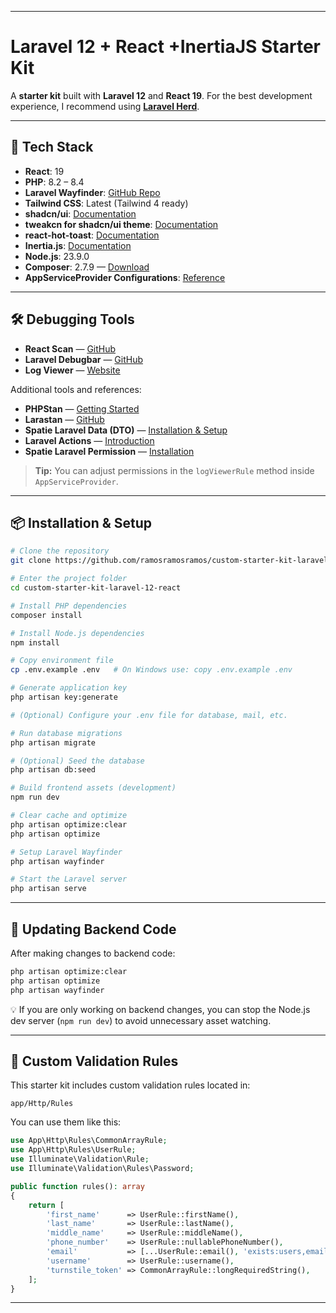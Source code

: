 
---

# Laravel 12 + React +InertiaJS Starter Kit

A **starter kit** built with **Laravel 12** and **React 19**.
For the best development experience, I recommend using **[Laravel Herd](https://herd.laravel.com/windows)**.

---

## 🚀 Tech Stack

* **React**: 19
* **PHP**: 8.2 – 8.4
* **Laravel Wayfinder**: [GitHub Repo](https://github.com/laravel/wayfinder)
* **Tailwind CSS**: Latest (Tailwind 4 ready)
* **shadcn/ui**: [Documentation](https://ui.shadcn.com/)
* **tweakcn for shadcn/ui theme**: [Documentation](https://tweakcn.com/editor/theme)
* **react-hot-toast**: [Documentation](https://www.npmjs.com/package/react-hot-toast)
* **Inertia.js**: [Documentation](https://inertiajs.com/)
* **Node.js**: 23.9.0
* **Composer**: 2.7.9 — [Download](https://getcomposer.org/)
* **AppServiceProvider Configurations**: [Reference](https://medium.com/@umeshp113/must-have-configurations-in-your-laravel-appserviceprovider-php-d9808668ed83)



---

## 🛠 Debugging Tools

* **React Scan** — [GitHub](https://github.com/aidenybai/react-scan)
* **Laravel Debugbar** — [GitHub](https://github.com/barryvdh/laravel-debugbar)
* **Log Viewer** — [Website](https://log-viewer.opcodes.io/)

Additional tools and references:

* **PHPStan** — [Getting Started](https://phpstan.org/user-guide/getting-started)
* **Larastan** — [GitHub](https://github.com/larastan/larastan)
* **Spatie Laravel Data (DTO)** — [Installation & Setup](https://spatie.be/docs/laravel-data/v4/installation-setup)
* **Laravel Actions** — [Introduction](https://www.laravelactions.com/)
* **Spatie Laravel Permission** — [Installation](https://spatie.be/docs/laravel-permission/v6/installation-laravel)

> **Tip:** You can adjust permissions in the `logViewerRule` method inside `AppServiceProvider`.

---



## 📦 Installation & Setup

```bash
# Clone the repository
git clone https://github.com/ramosramosramos/custom-starter-kit-laravel-12-react.git

# Enter the project folder
cd custom-starter-kit-laravel-12-react

# Install PHP dependencies
composer install

# Install Node.js dependencies
npm install

# Copy environment file
cp .env.example .env   # On Windows use: copy .env.example .env

# Generate application key
php artisan key:generate

# (Optional) Configure your .env file for database, mail, etc.

# Run database migrations
php artisan migrate

# (Optional) Seed the database
php artisan db:seed

# Build frontend assets (development)
npm run dev

# Clear cache and optimize
php artisan optimize:clear
php artisan optimize

# Setup Laravel Wayfinder
php artisan wayfinder

# Start the Laravel server
php artisan serve
```

---

## 🔄 Updating Backend Code

After making changes to backend code:

```bash
php artisan optimize:clear
php artisan optimize
php artisan wayfinder
```

💡 If you are only working on backend changes, you can stop the Node.js dev server (`npm run dev`) to avoid unnecessary asset watching.

---

## 🧩 Custom Validation Rules

This starter kit includes custom validation rules located in:

```
app/Http/Rules
```

You can use them like this:

```php
use App\Http\Rules\CommonArrayRule;
use App\Http\Rules\UserRule;
use Illuminate\Validation\Rule;
use Illuminate\Validation\Rules\Password;

public function rules(): array
{
    return [
        'first_name'      => UserRule::firstName(),
        'last_name'       => UserRule::lastName(),
        'middle_name'     => UserRule::middleName(),
        'phone_number'    => UserRule::nullablePhoneNumber(),
        'email'           => [...UserRule::email(), 'exists:users,email'],
        'username'        => UserRule::username(),
        'turnstile_token' => CommonArrayRule::longRequiredString(),
    ];
}
```

---
